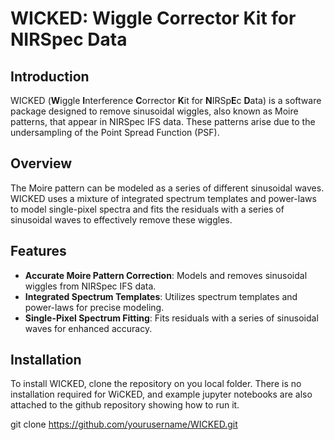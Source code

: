 # WICKED: Wiggle Corrector Kit for NIRSpec Data

## Introduction
WICKED (**W**iggle **I**nterference **C**orrector **K**it for **N**IRSp**E**c **D**ata) is a software package designed to remove sinusoidal wiggles, also known as Moire patterns, that appear in NIRSpec IFS data. These patterns arise due to the undersampling of the Point Spread Function (PSF).

## Overview
The Moire pattern can be modeled as a series of different sinusoidal waves. WICKED uses a mixture of integrated spectrum templates and power-laws to model single-pixel spectra and fits the residuals with a series of sinusoidal waves to effectively remove these wiggles.

## Features
- **Accurate Moire Pattern Correction**: Models and removes sinusoidal wiggles from NIRSpec IFS data.
- **Integrated Spectrum Templates**: Utilizes spectrum templates and power-laws for precise modeling.
- **Single-Pixel Spectrum Fitting**: Fits residuals with a series of sinusoidal waves for enhanced accuracy.

## Installation
To install WICKED, clone the repository on you local folder. There is no installation required for WiCKED, and example jupyter notebooks are also attached to the github repository showing how to run it. 

git clone https://github.com/yourusername/WICKED.git

